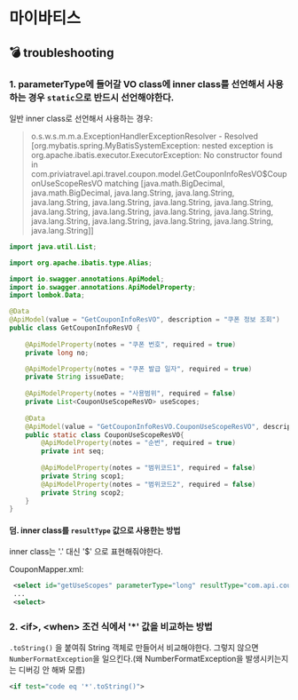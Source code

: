 # 마이바티스

## :bomb: troubleshooting

### 1. parameterType에 들어갈 VO class에 inner class를 선언해서 사용하는 경우 `static`으로 반드시 선언해야한다.

일반 inner class로 선언해서 사용하는 경우:  
> o.s.w.s.m.m.a.ExceptionHandlerExceptionResolver - Resolved [org.mybatis.spring.MyBatisSystemException: nested exception is org.apache.ibatis.executor.ExecutorException: No constructor found in com.priviatravel.api.travel.coupon.model.GetCouponInfoResVO$CouponUseScopeResVO matching [java.math.BigDecimal, java.math.BigDecimal, java.lang.String, java.lang.String, java.lang.String, java.lang.String, java.lang.String, java.lang.String, java.lang.String, java.lang.String, java.lang.String, java.lang.String, java.lang.String, java.lang.String, java.lang.String, java.lang.String, java.lang.String]] 

```java
import java.util.List;

import org.apache.ibatis.type.Alias;

import io.swagger.annotations.ApiModel;
import io.swagger.annotations.ApiModelProperty;
import lombok.Data;

@Data
@ApiModel(value = "GetCouponInfoResVO", description = "쿠폰 정보 조회")
public class GetCouponInfoResVO {
    
    @ApiModelProperty(notes = "쿠폰 번호", required = true)
    private long no;

    @ApiModelProperty(notes = "쿠폰 발급 일자", required = true)
    private String issueDate;
    
    @ApiModelProperty(notes = "사용범위", required = false)
    private List<CouponUseScopeResVO> useScopes;
    
    @Data
    @ApiModel(value = "GetCouponInfoResVO.CouponUseScopeResVO", description = "쿠폰 사용범위 조회(통합어드민참조)")
    public static class CouponUseScopeResVO{
        @ApiModelProperty(notes = "순번", required = true)
        private int seq;
        
        @ApiModelProperty(notes = "범위코드1", required = false)
        private String scop1;
        @ApiModelProperty(notes = "범위코드2", required = false)
        private String scop2;
    }
}
```

#### 덤. inner class를 `resultType` 값으로 사용한는 방법
inner class는 '.' 대신 '$' 으로 표현해줘야한다. 

CouponMapper.xml: 
```xml
 <select id="getUseScopes" parameterType="long" resultType="com.api.coupon.model.GetCouponInfoResVO$CouponUseScopeResVO">
 ... 
 <select>
```

### 2. &lt;if&gt;, &lt;when&gt; 조건 식에서 '*' 값을 비교하는 방법
`.toString()` 을 붙여줘 String 객체로 만들어서 비교해야한다. 그렇지 않으면 `NumberFormatException`을 일으킨다.(왜 NumberFormatException을 발생시키는지는 디버깅 안 해봐 모름)  
```xml
<if test="code eq '*'.toString()">
```
 